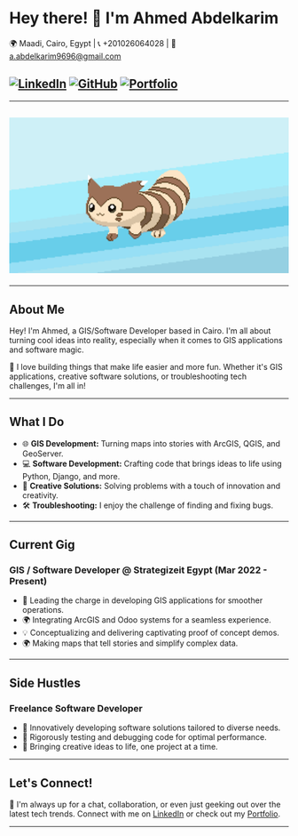 # Hey there! 👋 I'm Ahmed Abdelkarim

🌍 Maadi, Cairo, Egypt | 📞 +201026064028 | 📧 a.abdelkarim9696@gmail.com

[![LinkedIn](https://img.shields.io/badge/LinkedIn-blue?style=flat&logo=linkedin&labelColor=blue)](https://linkedin.com/in/a-abdelkarim)
[![GitHub](https://img.shields.io/badge/GitHub-black?style=flat&logo=github&labelColor=black)](https://github.com/a-abdelkarim)
[![Portfolio](https://img.shields.io/badge/Portfolio-success?style=flat&logo=netlify)](https://a-abdelkarim.netlify.app)
---
---
![Profile Image](https://github.com/a-abdelkarim/a-abdelkarim/raw/main/main_image.gif)
---
---

## About Me

Hey! I'm Ahmed, a GIS/Software Developer based in Cairo. I'm all about turning cool ideas into reality, especially when it comes to GIS applications and software magic.

🚀 I love building things that make life easier and more fun. Whether it's GIS applications, creative software solutions, or troubleshooting tech challenges, I'm all in!

---

## What I Do

- 🌐 **GIS Development:** Turning maps into stories with ArcGIS, QGIS, and GeoServer.
- 💻 **Software Development:** Crafting code that brings ideas to life using Python, Django, and more.
- 🚀 **Creative Solutions:** Solving problems with a touch of innovation and creativity.
- 🛠️ **Troubleshooting:** I enjoy the challenge of finding and fixing bugs.

---

## Current Gig

### GIS / Software Developer @ Strategizeit Egypt (Mar 2022 - Present)

- 🚀 Leading the charge in developing GIS applications for smoother operations.
- 🌍 Integrating ArcGIS and Odoo systems for a seamless experience.
- 💡 Conceptualizing and delivering captivating proof of concept demos.
- 🌍 Making maps that tell stories and simplify complex data.

---

## Side Hustles

### Freelance Software Developer

- 🎉 Innovatively developing software solutions tailored to diverse needs.
- 🧐 Rigorously testing and debugging code for optimal performance.
- 🚀 Bringing creative ideas to life, one project at a time.

---

## Let's Connect!

🌟 I'm always up for a chat, collaboration, or even just geeking out over the latest tech trends. Connect with me on [LinkedIn](https://linkedin.com/in/a-abdelkarim) or check out my [Portfolio](https://a-abdelkarim.netlify.app).

---
